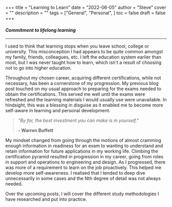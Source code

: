 +++
title = "Learning to Learn"
date = "2022-06-05"
author = "Steve"
cover = ""
description = ""
tags = ["General", "Personal", ]
toc = false
draft = false
+++

#### _Commitment to lifelong learning_

_________________

I used to think that learning stops when you leave school, college or university. This misconception I had appears to be quite common amongst my family, friends, colleagues, etc. I left the education system earlier than most, but I was never taught how to learn, which isn't a result of choosing not to go into higher education. 

Throughout my chosen career, acquiring different certifications, while not necessary, has been a cornerstone of my progression. My previous blog post touched on my usual approach to preparing for the exams needed to obtain the certifications. This served me well until the exams were refreshed and the learning materials I would usually use were unavailable. In hindsight, this was a blessing in disguise as it enabled me to become more self-aware in learning and personal development. 

> _"By far, the best investment you can make is in yourself."_
>
> **- Warren Buffett**

My mindset changed from going through the motions of almost cramming enough information in readiness for an exam to wanting to understand and retain information for future applications in my working life. Climbing the certification pyramid resulted in progression in my career, going from roles in support and operations to engineering and design. As I progressed, there was more of a requirement to learn on the job proactively. This helped me develop more self-awareness. I realised that I tended to deep dive unnecessarily in some cases and the Nth degree of detail was not always needed. 

Over the upcoming posts, I will cover the different study methodologies I have researched and put into practice. 